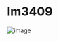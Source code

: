 # lm3409
![image](https://user-images.githubusercontent.com/5108024/110938343-c6210680-8344-11eb-9286-0faf38e105cb.png)

